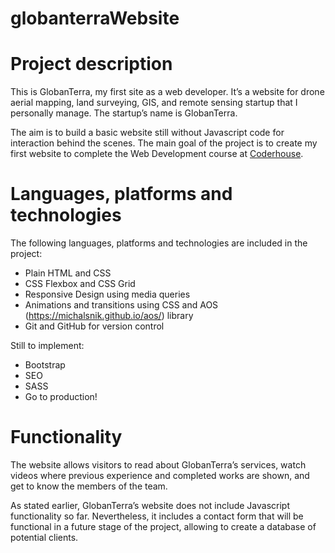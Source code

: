 # globanterraWebsite

# Project description

This is GlobanTerra, my first site as a web developer. It’s a website for drone aerial mapping, land surveying, GIS, and remote sensing startup that I personally manage. The startup’s name is GlobanTerra.

The aim is to build a basic website still without Javascript code for interaction behind the scenes.
The main goal of the project is to create my first website to complete the Web Development course at [Coderhouse](https://www.coderhouse.com/).

# Languages, platforms and technologies

The following languages, platforms and technologies are included in the project:

- Plain HTML and CSS
- CSS Flexbox and CSS Grid
- Responsive Design using media queries
- Animations and transitions using CSS and AOS (https://michalsnik.github.io/aos/) library
- Git and GitHub for version control

Still to implement:

- Bootstrap
- SEO
- SASS
- Go to production!

# Functionality

The website allows visitors to read about GlobanTerra’s services, watch videos where previous experience and completed works are shown,
and get to know the members of the team.

As stated earlier, GlobanTerra’s website does not include Javascript functionality so far.
Nevertheless, it includes a contact form that will be functional in a future stage of the project, allowing to create a database of potential clients.
